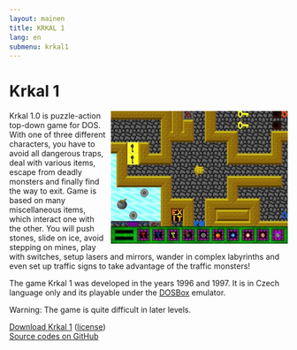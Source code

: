 ```yaml
---
layout: mainen
title: KRKAL 1
lang: en
submenu: krkal1
---
```

# Krkal 1

<img src="/img/galerie/img/Krka1FL.jpg" style="float:right;margin-left:10px;" alt="level"/>
Krkal 1.0 is puzzle-action top-down game for DOS.  
With one of three different characters, you have to avoid all dangerous traps, deal with various items, escape from deadly monsters and finally find the way to exit. 
Game is based on many miscellaneous items, which interact one with the other. You will push stones, slide on ice, 
avoid stepping on mines, play with switches, setup lasers and mirrors, wander in complex labyrinths and even 
set up traffic signs to take advantage of the traffic monsters!

The game Krkal 1 was developed in the years 1996 and 1997. It is in Czech language only and its playable under the [DOSBox](http://www.dosbox.com/) emulator.
   
Warning: The game is quite difficult in later levels.
   
[Download Krkal 1](/dl/Krkal1.zip) ([license](/en/download.html))  
[Source codes on GitHub](https://github.com/HonzaMD/Krkal1)

